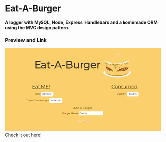 # Eat-A-Burger
**A logger with MySQL, Node, Express, Handlebars and a homemade ORM using the MVC design pattern.**

### Preview and Link
![Burger](preview.gif)
[Check it out here!](https://whispering-tundra-96889.herokuapp.com/)